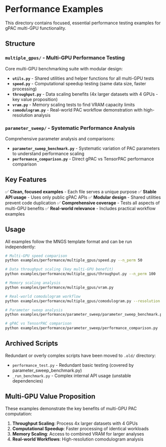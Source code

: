 # Performance Examples

This directory contains focused, essential performance testing examples for gPAC multi-GPU functionality.

## Structure

### `multiple_gpus/` - Multi-GPU Performance Testing
Core multi-GPU benchmarking suite with modular design:

- **`utils.py`** - Shared utilities and helper functions for all multi-GPU tests
- **`speed.py`** - Computational speedup testing (same data size, faster processing)
- **`throughput.py`** - Data scaling benefits (4x larger datasets with 4 GPUs - key value proposition)
- **`vram.py`** - Memory scaling tests to find VRAM capacity limits
- **`comodulogram.py`** - Real-world PAC workflow demonstration with high-resolution analysis

### `parameter_sweep/` - Systematic Performance Analysis
Comprehensive parameter analysis and comparisons:

- **`parameter_sweep_benchmark.py`** - Systematic variation of PAC parameters to understand performance scaling
- **`performance_comparison.py`** - Direct gPAC vs TensorPAC performance comparison

## Key Features

✅ **Clean, focused examples** - Each file serves a unique purpose
✅ **Stable API usage** - Uses only public gPAC APIs
✅ **Modular design** - Shared utilities prevent code duplication
✅ **Comprehensive coverage** - Tests all aspects of multi-GPU benefits
✅ **Real-world relevance** - Includes practical workflow examples

## Usage

All examples follow the MNGS template format and can be run independently:

```bash
# Multi-GPU speed comparison
python examples/performance/multiple_gpus/speed.py --n_perm 50

# Data throughput scaling (key multi-GPU benefit)
python examples/performance/multiple_gpus/throughput.py --n_perm 100

# Memory scaling analysis
python examples/performance/multiple_gpus/vram.py

# Real-world comodulogram workflow
python examples/performance/multiple_gpus/comodulogram.py --resolution high

# Parameter sweep analysis
python examples/performance/parameter_sweep/parameter_sweep_benchmark.py --quick

# gPAC vs TensorPAC comparison
python examples/performance/parameter_sweep/performance_comparison.py
```

## Archived Scripts

Redundant or overly complex scripts have been moved to `.old/` directory:
- `performance_test.py` - Redundant basic testing (covered by parameter_sweep_benchmark.py)
- `_run_benchmark.py` - Complex internal API usage (unstable dependencies)

## Multi-GPU Value Proposition

These examples demonstrate the key benefits of multi-GPU PAC computation:

1. **Throughput Scaling**: Process 4x larger datasets with 4 GPUs
2. **Computational Speedup**: Faster processing of identical workloads  
3. **Memory Scaling**: Access to combined VRAM for larger analyses
4. **Real-world Workflows**: High-resolution comodulogram analysis